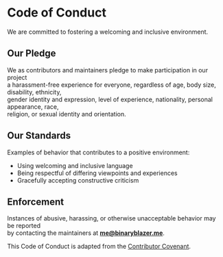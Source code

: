 # Code of Conduct

We are committed to fostering a welcoming and inclusive environment.

## Our Pledge

We as contributors and maintainers pledge to make participation in our project  
a harassment-free experience for everyone, regardless of age, body size, disability, ethnicity,  
gender identity and expression, level of experience, nationality, personal appearance, race,  
religion, or sexual identity and orientation.

## Our Standards

Examples of behavior that contributes to a positive environment:

- Using welcoming and inclusive language
- Being respectful of differing viewpoints and experiences
- Gracefully accepting constructive criticism

## Enforcement

Instances of abusive, harassing, or otherwise unacceptable behavior may be reported  
by contacting the maintainers at **me@binaryblazer.me**.

This Code of Conduct is adapted from the [Contributor Covenant](https://contributor-covenant.org).